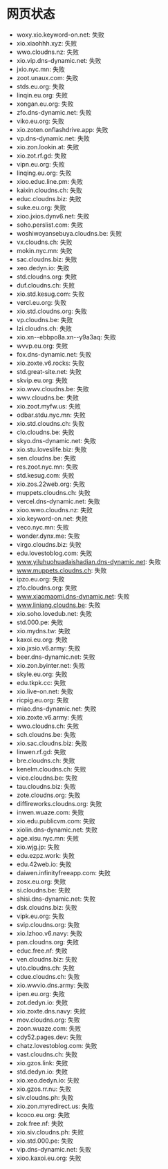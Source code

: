 # 网页状态
- woxy.xio.keyword-on.net: 失败
- xio.xiaohhh.xyz: 失败
- wwo.cloudns.nz: 失败
- xio.vip.dns-dynamic.net: 失败
- jxio.nyc.mn: 失败
- zoot.unaux.com: 失败
- stds.eu.org: 失败
- linqin.eu.org: 失败
- xongan.eu.org: 失败
- zfo.dns-dynamic.net: 失败
- viko.eu.org: 失败
- xio.zoten.onflashdrive.app: 失败
- vp.dns-dynamic.net: 失败
- xio.zon.lookin.at: 失败
- xio.zot.rf.gd: 失败
- vipn.eu.org: 失败
- linqing.eu.org: 失败
- xioo.educ.line.pm: 失败
- kaixin.cloudns.ch: 失败
- educ.cloudns.biz: 失败
- suke.eu.org: 失败
- xioo.jxios.dynv6.net: 失败
- soho.perslist.com: 失败
- woshiwoyansebuya.cloudns.be: 失败
- vx.cloudns.ch: 失败
- mokin.nyc.mn: 失败
- sac.cloudns.biz: 失败
- xeo.dedyn.io: 失败
- std.cloudns.org: 失败
- duf.cloudns.ch: 失败
- xio.std.kesug.com: 失败
- vercl.eu.org: 失败
- xio.std.cloudns.org: 失败
- vp.cloudns.be: 失败
- lzi.cloudns.ch: 失败
- xio.xn--ebbpo8a.xn--y9a3aq: 失败
- wvvp.eu.org: 失败
- fox.dns-dynamic.net: 失败
- xio.zoxte.v6.rocks: 失败
- std.great-site.net: 失败
- skvip.eu.org: 失败
- xio.wwv.cloudns.be: 失败
- wwv.cloudns.be: 失败
- xio.zoot.myfw.us: 失败
- odbar.stdu.nyc.mn: 失败
- xio.std.cloudns.ch: 失败
- clo.cloudns.be: 失败
- skyo.dns-dynamic.net: 失败
- xio.stu.loveslife.biz: 失败
- sen.cloudns.be: 失败
- res.zoot.nyc.mn: 失败
- std.kesug.com: 失败
- xio.zos.22web.org: 失败
- muppets.cloudns.ch: 失败
- vercel.dns-dynamic.net: 失败
- xioo.wwo.cloudns.nz: 失败
- xio.keyword-on.net: 失败
- veco.nyc.mn: 失败
- wonder.dynx.me: 失败
- virgo.cloudns.biz: 失败
- edu.lovestoblog.com: 失败
- www.yiluhuohuadaishadian.dns-dynamic.net: 失败
- www.muppets.cloudns.ch: 失败
- ipzo.eu.org: 失败
- zfo.cloudns.org: 失败
- www.xiaomaomi.dns-dynamic.net: 失败
- www.liniang.cloudns.be: 失败
- xio.soho.lovedub.net: 失败
- std.000.pe: 失败
- xio.mydns.tw: 失败
- kaxoi.eu.org: 失败
- xio.jxsio.v6.army: 失败
- beer.dns-dynamic.net: 失败
- xio.zon.byinter.net: 失败
- skyle.eu.org: 失败
- edu.tkpk.cc: 失败
- xio.live-on.net: 失败
- ricpig.eu.org: 失败
- miao.dns-dynamic.net: 失败
- xio.zoxte.v6.army: 失败
- wwo.cloudns.ch: 失败
- sch.cloudns.be: 失败
- xio.sac.cloudns.biz: 失败
- linwen.rf.gd: 失败
- bre.cloudns.ch: 失败
- kenelm.cloudns.ch: 失败
- vice.cloudns.be: 失败
- tau.cloudns.biz: 失败
- zote.cloudns.org: 失败
- diffireworks.cloudns.org: 失败
- inwen.wuaze.com: 失败
- xio.edu.publicvm.com: 失败
- xiolin.dns-dynamic.net: 失败
- age.xisu.nyc.mn: 失败
- xio.wjg.jp: 失败
- edu.ezpz.work: 失败
- edu.42web.io: 失败
- daiwen.infinityfreeapp.com: 失败
- zosx.eu.org: 失败
- si.cloudns.be: 失败
- shisi.dns-dynamic.net: 失败
- dsk.cloudns.biz: 失败
- vipk.eu.org: 失败
- svip.cloudns.org: 失败
- xio.lzhoo.v6.navy: 失败
- pan.cloudns.org: 失败
- educ.free.nf: 失败
- ven.cloudns.biz: 失败
- uto.cloudns.ch: 失败
- cdue.cloudns.ch: 失败
- xio.wwvio.dns.army: 失败
- ipen.eu.org: 失败
- zot.dedyn.io: 失败
- xio.zoxte.dns.navy: 失败
- mov.cloudns.org: 失败
- zoon.wuaze.com: 失败
- cdy52.pages.dev: 失败
- chatz.lovestoblog.com: 失败
- vast.cloudns.ch: 失败
- xio.gzos.link: 失败
- std.dedyn.io: 失败
- xio.xeo.dedyn.io: 失败
- xio.gzos.rr.nu: 失败
- siv.cloudns.ph: 失败
- xio.zon.myredirect.us: 失败
- kcoco.eu.org: 失败
- zok.free.nf: 失败
- xio.siv.cloudns.ph: 失败
- xio.std.000.pe: 失败
- vip.dns-dynamic.net: 失败
- xioo.kaxoi.eu.org: 失败
